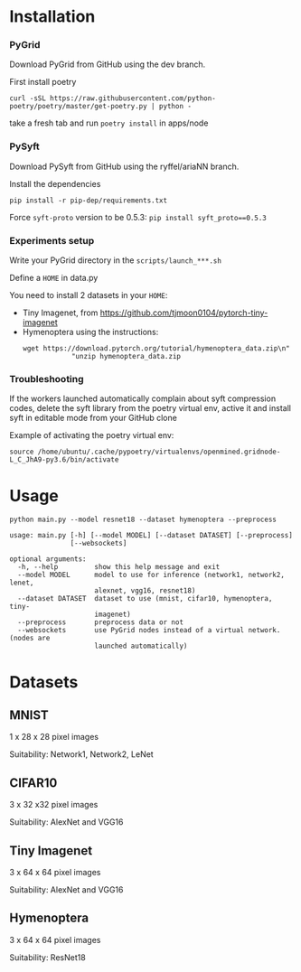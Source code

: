 # Installation

### PyGrid
Download PyGrid from GitHub using the dev branch.

First install poetry 
``` 
curl -sSL https://raw.githubusercontent.com/python-poetry/poetry/master/get-poetry.py | python -
```
take a fresh tab and run `poetry install` in apps/node

### PySyft

Download PySyft from GitHub using the ryffel/ariaNN branch.

Install the  dependencies
```
pip install -r pip-dep/requirements.txt
```

Force ``syft-proto`` version to be 0.5.3: `pip install syft_proto==0.5.3`


### Experiments setup

Write your PyGrid directory in the ``scripts/launch_***.sh``

Define a `HOME` in data.py

You need to install 2 datasets in your `HOME`:
- Tiny Imagenet, from https://github.com/tjmoon0104/pytorch-tiny-imagenet
- Hymenoptera using the instructions:
    ```
    wget https://download.pytorch.org/tutorial/hymenoptera_data.zip\n"
                "unzip hymenoptera_data.zip
    ```
    
    
### Troubleshooting

If the workers launched automatically complain about syft compression codes,
delete the syft library from the poetry virtual env, active it and install syft 
in editable mode from your GitHub clone

Example of activating the poetry virtual env:
```
source /home/ubuntu/.cache/pypoetry/virtualenvs/openmined.gridnode-L_C_JhA9-py3.6/bin/activate
```

# Usage

```
python main.py --model resnet18 --dataset hymenoptera --preprocess
```

```
usage: main.py [-h] [--model MODEL] [--dataset DATASET] [--preprocess]
               [--websockets]

optional arguments:
  -h, --help         show this help message and exit
  --model MODEL      model to use for inference (network1, network2, lenet,
                     alexnet, vgg16, resnet18)
  --dataset DATASET  dataset to use (mnist, cifar10, hymenoptera, tiny-
                     imagenet)
  --preprocess       preprocess data or not
  --websockets       use PyGrid nodes instead of a virtual network. (nodes are
                     launched automatically)
```

# Datasets

## MNIST

1 x 28 x 28 pixel images

Suitability: Network1, Network2, LeNet

## CIFAR10

3 x 32 x32 pixel images

Suitability: AlexNet and VGG16

## Tiny Imagenet

3 x 64 x 64 pixel images

Suitability: AlexNet and VGG16

## Hymenoptera

3 x 64 x 64 pixel images

Suitability: ResNet18